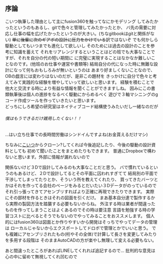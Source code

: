 ## 序論
こいつ執筆した理由として主にfusion360を触ってなにかモデリング
してみたかったというのもあるし、gitで色々と管理してみたかったとか、
バ先の需要に対応し仕事の幅を広げたかったというのが大きい。(ちなgitbookはgitと関係がない)
~~単に後輩に次のギアボの設計に圧力をかけている~~訳ではないぞ
でも何かしら駆動としてもいつまでも進化して欲しいし
そのためには過去の設計のことを参考に知識を蓄えて
それをリアレンジするということはどの班でも大事なことですが、それを自分の代の短い期間に
に完璧に実現することはなかなか難しいことなのです。(他班のお仕事や運営や書類等)
結局自分の代になった時に無難な設計になって何もおもしろみが無いというのは
あまり好ましくないことなので、OBの戯言には変わりはないのだが、是非この題材を
きっかけに自分で色々と考えてみて実践的な経験を増やしていって欲しいと思います。
経験を積むことで他大と交流する時により有益な情報を聞くことができますしね。
因みにこの書類執筆後は個人の進捗をなるべく駆動にからめるべく
遊びで３軸マシニングのgコード作成ツールを作っていきたいと思います。<br>
どっちにしろ希望の研究室はネイティブコード結構使うみたいだし一緒なのだが
###### 僕はもうできるだけ雑用したくない！！
...はい立ち仕事での長時間労働はシンドイんですよね(お金貰えるだけマシ)

ちなみに[こいつ](https://github.com/yoshiharatakuya/gearboxinteglation)からクローン?してくれば今後追記したり、今後の駆動の設計資料としても
初めて聞いたことをまとめたりもできます。
普通にDropboxで構わないと思います。外部に情報が漏れないので

関係ないけど３Dで設計してみるのも大事なことだと思う。
バで慣れているというのもあるけど、２Dで設計してるとその平面に囚われすぎてて
結局別の平面で干渉してしまってたりとか、そういう所を教えてくれたり、
買ってきたバーツとかはそれを作ってる会社のページをみるとだいたい３Dデータがのっているので
それ引っ張ってきてアセンブリすればより正確に再現できたりできます。
実際にその部材を作るときはそれの図面を引くだけ。
まあ基本自分達で製作するから実際の製図方法を踏襲する必要もないからね。
外注する時は業者が間違ったものを作ってしまうことはよくあるのでその時は要注意
言語を勉強する時の学習コストに比べるとそうでもないのでやってみることをおススメします。
個人的にはfusion360は図面とか作りやすいから開発はそっちでやってデータの管理は
ローカルじゃないからエクスポートしてドロボで管理とかでいいと思う。
でも複雑にアセンブリされたもの(桁やその全体)で計算して長さを変更してみたりを多用する段階は
そのままAutoCADの方が楽やし無理して変える必要もない。

あと間違ったところがあればLINEしてくれれば追記するので...
批判的な意見は心の中に留めて無視してくれ凹むので

